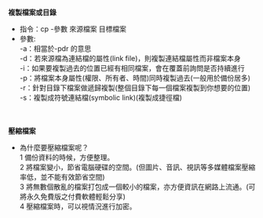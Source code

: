 **複製檔案或目錄**<br>
* 指令：cp -參數  來源檔案   目標檔案<br>
* 參數:<br>
-a：相當於-pdr 的意思<br>
-d：若來源檔為連結檔的屬性(link file)，則複製連結檔屬性而非檔案本身<br>
-i：如果要複製過去的位置已經有相同檔案，會在覆蓋前詢問是否持續進行<br>
-p：將檔案本身屬性(權限、所有者、時間)同時複製過去(一般用於備份居多)<br>
-r：針對目錄下檔案做遞歸複製(整個目錄下每一個檔案複製到你想要的位置)<br>
-s：複製成符號連結檔(symbolic link)(複製成捷徑檔)<br><br><br>

**壓縮檔案**<br>
* 為什麼要壓縮檔案呢？<br>
1 備份資料的時候，方便整理。<br>
2 將檔案變小，節省電腦硬碟的空間。(但圖片、音訊、視訊等多媒體檔案壓縮率低，並不能有效節省空間)<br>
3 將無數個散亂的檔案打包成一個較小的檔案，亦方便資訊在網路上流通。(可將永久免費版之付費軟體輕鬆分享)<br>
4 壓縮檔案時，可以視情況進行加密。<br>

